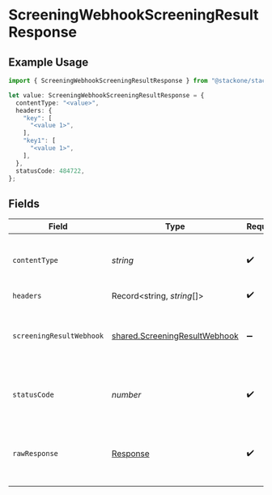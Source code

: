 # ScreeningWebhookScreeningResultResponse

## Example Usage

```typescript
import { ScreeningWebhookScreeningResultResponse } from "@stackone/stackone-client-ts/sdk/models/operations";

let value: ScreeningWebhookScreeningResultResponse = {
  contentType: "<value>",
  headers: {
    "key": [
      "<value 1>",
    ],
    "key1": [
      "<value 1>",
    ],
  },
  statusCode: 484722,
};
```

## Fields

| Field                                                                                 | Type                                                                                  | Required                                                                              | Description                                                                           |
| ------------------------------------------------------------------------------------- | ------------------------------------------------------------------------------------- | ------------------------------------------------------------------------------------- | ------------------------------------------------------------------------------------- |
| `contentType`                                                                         | *string*                                                                              | :heavy_check_mark:                                                                    | HTTP response content type for this operation                                         |
| `headers`                                                                             | Record<string, *string*[]>                                                            | :heavy_check_mark:                                                                    | N/A                                                                                   |
| `screeningResultWebhook`                                                              | [shared.ScreeningResultWebhook](../../../sdk/models/shared/screeningresultwebhook.md) | :heavy_minus_sign:                                                                    | The screening result webhook was processed.                                           |
| `statusCode`                                                                          | *number*                                                                              | :heavy_check_mark:                                                                    | HTTP response status code for this operation                                          |
| `rawResponse`                                                                         | [Response](https://developer.mozilla.org/en-US/docs/Web/API/Response)                 | :heavy_check_mark:                                                                    | Raw HTTP response; suitable for custom response parsing                               |